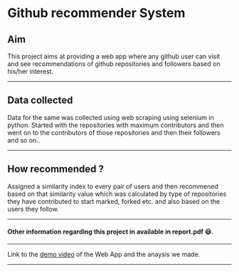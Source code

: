 # Github recommender System

## Aim
This project aims at providing a web app where any github user can visit and see recommendations of github repositories and followers based on his/her interest.

---
## Data collected
Data for the same was collected using web scraping using selenium in python. Started with the repositories with maximum contributors and then went on to the contributors of those repositories and then their followers and so on..

---
## How recommended ?
Assigned a similarity index to every pair of users and then recommened based on that similarity value which was calculated by type of repositories they have contributed to start marked, forked etc. and also based on the users they follow.

---
#### Other information regarding this project in available in report.pdf 😃.

---
Link to the [demo video](https://youtu.be/lhE4JqHAuiE)  of the Web App and the anaysis we made.

---
